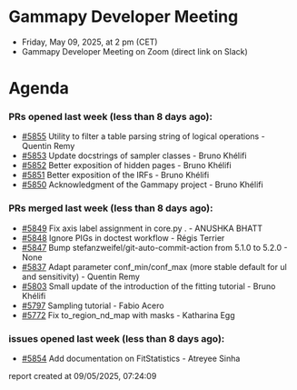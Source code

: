 # Gammapy Developer Meeting 
 * Friday, May 09, 2025, at 2 pm (CET) 
 * Gammapy Developer Meeting on Zoom (direct link on Slack) 
# Agenda

### PRs opened last week (less than 8 days ago): 
* [#5855](https://github.com/gammapy/gammapy/pull/5855) Utility to filter a table parsing string of  logical operations - Quentin Remy
* [#5853](https://github.com/gammapy/gammapy/pull/5853) Update docstrings of sampler classes - Bruno Khélifi
* [#5852](https://github.com/gammapy/gammapy/pull/5852) Better exposition of hidden pages - Bruno Khélifi
* [#5851](https://github.com/gammapy/gammapy/pull/5851) Better exposition of the IRFs - Bruno Khélifi
* [#5850](https://github.com/gammapy/gammapy/pull/5850) Acknowledgment of the Gammapy project - Bruno Khélifi

### PRs merged last week (less than 8 days ago): 
* [#5849](https://github.com/gammapy/gammapy/pull/5849) Fix axis label assignment in core.py . - ANUSHKA BHATT
* [#5848](https://github.com/gammapy/gammapy/pull/5848) Ignore PIGs in doctest workflow - Régis Terrier
* [#5847](https://github.com/gammapy/gammapy/pull/5847) Bump stefanzweifel/git-auto-commit-action from 5.1.0 to 5.2.0 - None
* [#5837](https://github.com/gammapy/gammapy/pull/5837) Adapt parameter conf_min/conf_max (more stable default for ul and sensitivity) - Quentin Remy
* [#5803](https://github.com/gammapy/gammapy/pull/5803) Small update of the introduction of the fitting tutorial - Bruno Khélifi
* [#5797](https://github.com/gammapy/gammapy/pull/5797) Sampling tutorial - Fabio Acero
* [#5772](https://github.com/gammapy/gammapy/pull/5772) Fix to_region_nd_map with masks - Katharina Egg

### issues opened last week (less than 8 days ago): 
* [#5854](https://github.com/gammapy/gammapy/issues/5854) Add documentation on FitStatistics - Atreyee Sinha

 report created at 09/05/2025, 07:24:09